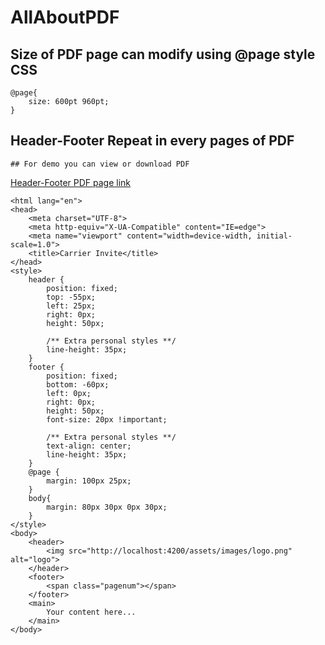 # AllAboutPDF


## Size of PDF page can modify using @page style CSS
    @page{
        size: 600pt 960pt;
    }


## Header-Footer Repeat in every pages of PDF

    ## For demo you can view or download PDF 

[Header-Footer PDF page link](https://github.com/mohammadsadique/AllAboutPDF/blob/main/header-footer-PDF.pdf)



<!DOCTYPE html>
    <html lang="en">
    <head>
        <meta charset="UTF-8">
        <meta http-equiv="X-UA-Compatible" content="IE=edge">
        <meta name="viewport" content="width=device-width, initial-scale=1.0">
        <title>Carrier Invite</title>
    </head>
    <style>
        header {
            position: fixed;
            top: -55px;
            left: 25px; 
            right: 0px;
            height: 50px;

            /** Extra personal styles **/
            line-height: 35px;
        }
        footer {
            position: fixed; 
            bottom: -60px; 
            left: 0px; 
            right: 0px;
            height: 50px; 
            font-size: 20px !important;

            /** Extra personal styles **/
            text-align: center;
            line-height: 35px;
        }
        @page {
            margin: 100px 25px;
        }
        body{
            margin: 80px 30px 0px 30px;
        }
    </style>
    <body>
        <header>
            <img src="http://localhost:4200/assets/images/logo.png" alt="logo">
        </header>
        <footer>
            <span class="pagenum"></span>
        </footer>
        <main>
            Your content here...
        </main>
    </body>
</html>
   
